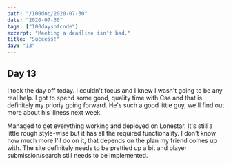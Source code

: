 ```yaml
---
path: "/100doc/2020-07-30"
date: "2020-07-30"
tags: ["100daysofcode"]
excerpt: "Meeting a deadline isn't bad."
title: "Success!"
day: "13"
---
```


## Day 13

I took the day off today. I couldn't focus and I knew I wasn't going to be any real help. I got to spend some good, quality time with Cas and that is definitely my prioriy going forward. He's such a good little guy, we'll find out more about his illness next week.

Managed to get everything working and deployed on Lonestar. It's still a little rough style-wise but it has all the required functionality. I don't know how much more I'll do on it, that depends on the plan my friend comes up with. The site definitely needs to be prettied up a bit and player submission/search still needs to be implemented.
